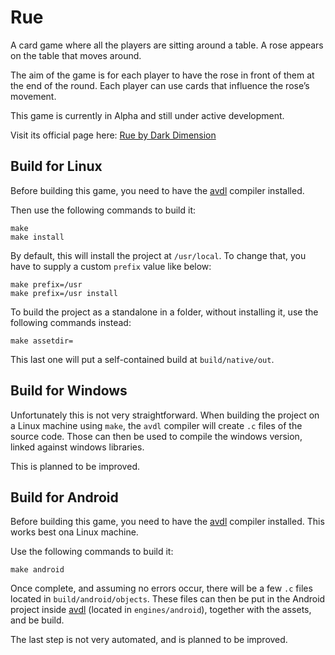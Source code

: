 # Rue

A card game where all the players are sitting around a table. A rose appears on the table that moves around.

The aim of the game is for each player to have the rose in front of them at the end of the round. Each player can use cards that influence the rose’s movement.

This game is currently in Alpha and still under active development. 

Visit its official page here: [Rue by Dark Dimension](https://darkdimension.org/games/rue)

## Build for Linux

Before building this game, you need to have the [avdl](https://notabug.org/tomtsagk/avdl) compiler installed.

Then use the following commands to build it:

    make
    make install

By default, this will install the project at `/usr/local`. To change that, you
have to supply a custom `prefix` value like below:

    make prefix=/usr
    make prefix=/usr install

To build the project as a standalone in a folder, without installing it,
use the following commands instead:

    make assetdir=

This last one will put a self-contained build at `build/native/out`.

## Build for Windows

Unfortunately this is not very straightforward. When building the project on a Linux machine using `make`,
the `avdl` compiler will create `.c` files of the source code. Those can then be used to
compile the windows version, linked against windows libraries.

This is planned to be improved.

## Build for Android

Before building this game, you need to have the [avdl](https://notabug.org/tomtsagk/avdl) compiler installed.
This works best ona Linux machine.

Use the following commands to build it:

    make android

Once complete, and assuming no errors occur, there will be a few `.c` files located in `build/android/objects`.
These files can then be put in the Android project inside [avdl](https://notabug.org/tomtsagk/avdl) (located in
`engines/android`), together with the assets, and be build.

The last step is not very automated, and is planned to be improved.
